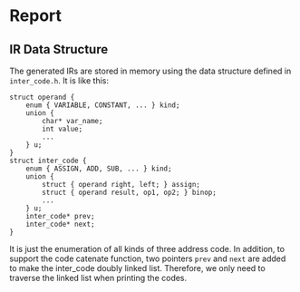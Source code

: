 # Report

## IR Data Structure
The generated IRs are stored in memory using the data structure defined in `inter_code.h`. It is like this:
```
struct operand {
    enum { VARIABLE, CONSTANT, ... } kind;
    union {
        char* var_name;
        int value;
        ...
    } u;
}
struct inter_code {
    enum { ASSIGN, ADD, SUB, ... } kind;
    union {
        struct { operand right, left; } assign;
        struct { operand result, op1, op2; } binop;
        ...
    } u;
    inter_code* prev;
    inter_code* next;
}
```
It is just the enumeration of all kinds of three address code. In addition, to support the code catenate function, two pointers `prev` and `next` are added to make the inter_code doubly linked list. Therefore, we only need to traverse the linked list when printing the codes.